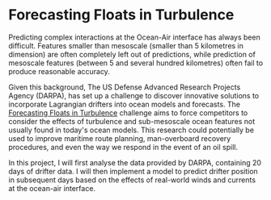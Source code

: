 # Forecasting Floats in Turbulence

Predicting complex interactions at the Ocean-Air interface has always been difficult. Features smaller than mesoscale (smaller than 5 kilometres in dimension) are often completely left out of predictions, while prediction of mesoscale features (between 5 and several hundred kilometres) often fail to produce reasonable accuracy.

Given this background, The US Defense Advanced Research Projects Agency (DARPA), has set up a challenge to discover innovative solutions to incorporate Lagrangian drifters into ocean models and forecasts. The [Forecasting Floats in Turbulence](https://web.cvent.com/event/501b761d-7e68-4fc8-b0bb-53b8c7f79f34/summary) challenge aims to force competitors to consider the effects of turbulence and sub-mesoscale ocean features not usually found in today's ocean models. This research could potentially be used to improve maritime route planning, man-overboard recovery procedures, and even the way we respond in the event of an oil spill.

In this project, I will first analyse the data provided by DARPA, containing 20 days of drifter data. I will then implement a model to predict drifter position in subsequent days based on the effects of real-world winds and currents at the ocean-air interface.
